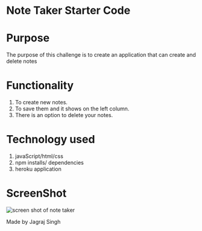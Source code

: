 # Note Taker Starter Code

# Purpose

The purpose of this challenge is to create an application that can create and delete notes

# Functionality

1. To create new notes.
2. To save them and it shows on the left column.
3. There is an option to delete your notes.

# Technology used

1. javaScript/html/css
2. npm installs/ dependencies
3. heroku application

# ScreenShot

![screen shot of note taker](https://user-images.githubusercontent.com/45189679/123524599-7965ff00-d699-11eb-815e-6b92d2608386.png)


Made by Jagraj Singh
